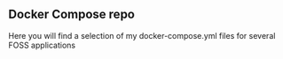 ## Docker Compose repo

Here you will find a selection of my docker-compose.yml files for several FOSS applications
